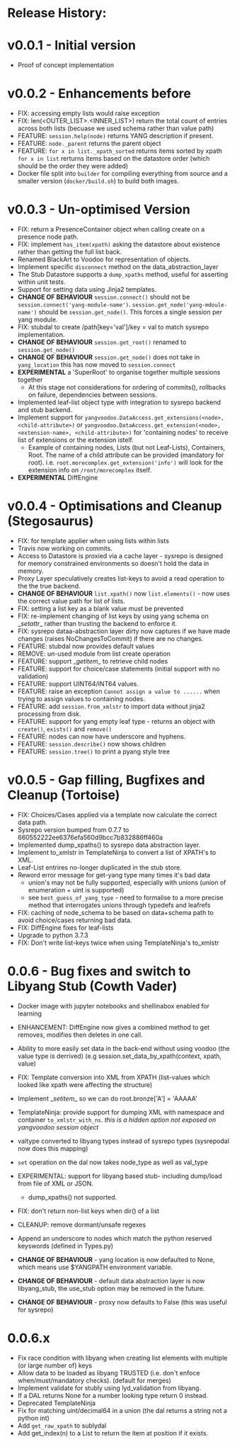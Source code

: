 # Release History:


# v0.0.1 - Initial version

  -  Proof of concept implementation

# v0.0.2 - Enhancements before

  - FIX: accessing empty lists would raise exception
  - FIX: len(<OUTER_LIST>.<INNER_LIST>) return the total count of entries across both lists (becuase we used schema rather than value path)
  - FEATURE: `session.help(node)` returns YANG description if present.
  - FEATURE: `node._parent` returns the parent object
  - FEATURE: `for x in list._xpath_sorted` returns items sorted by xpath `for x in list` rerturns items based on the datastore order (which should be the order they were added)
  - Docker file split into `builder` for compiling everything from source and a smaller version (`docker/build.sh`) to build both images.

# v0.0.3 - Un-optimised Version

  - FIX: return a PresenceContainer object when calling create on a presence node path.
  - FIX: implement `has_item(xpath)` asking the datastore about existence rather than getting the full list back.
  - Renamed BlackArt to Voodoo for representation of objects.
  - Implement specific `disconnect` method on the data_abstraction_layer
  - The Stub Datastore supports a `dump_xpaths` method, useful for asserting within unit tests.
  - Support for setting data using Jinja2 templates.
  - **CHANGE OF BEHAVIOUR** `session.connect()` should not be `session.connect('yang-module-name')`. `session.get_node('yang-mdoule-name')` should be `session.get_node()`. This forces a single session per yang module.
  - FIX: stubdal to create /path[key='val']/key = val to match sysrepo implementation.
  - **CHANGE OF BEHAVIOUR** `session.get_root()` renamed to `session.get_node()`
  - **CHANGE OF BEHAVIOUR** `session.get_node()` does not take in `yang_location` this has now moved to `session.connect`
  - **EXPERIMENTAL** a 'SuperRoot' to organise together multiple sessions together
    - At this stage not considerations for ordering of commits(), rollbacks on failure, dependencies between sessions.
  - Implemented leaf-list object type with integration to sysrepo backend and stub backend.
  - Implement support for `yangvoodoo.DataAccess.get_extensions(<node>, <child-attribute>)` or `yangvoodoo.DataAccess.get_extension(<node>, <extension-name>, <child-attribute>)` for 'containing nodes' to receive list of extensions or the extension istelf.
    - Example of containing nodes, Lists (but not Leaf-Lists), Containers, Root. The name of a child attribute can be provided (mandatory for root). i.e. `root.morecomplex.get_extension('info')` will look for the extension info on `/root/morecomplex` itself.
  - **EXPERIMENTAL** DiffEngine

# v0.0.4 - Optimisations and Cleanup (Stegosaurus)

   - FIX: for template applier when using lists within lists
   - Travis now working on commits.
   - Access to Datastore is proxied via a cache layer - sysrepo is designed for memory constrained environments so doesn't hold the data in memory.
   - Proxy Layer speculatively creates list-keys to avoid a read operation to the the true backend.
   - **CHANGE OF BEHAVIOUR** `list.xpath()` now `list.elements()` - now uses the correct value path for list of lists.
   - FIX: setting a list key as a blank value must be prevented
   - FIX: re-implement changing of list keys by using yang schema on \__setattr__ rather than trusting the backend to enforce it.
   - FIX: sysrepo dataa-abstraction layer dirty now captures if we have made changes (raises NoChangesToCommit) if there are no changes.
   - FEATURE: stubdal now provides default values
   - REMOVE: un-used module from list create operation
   - FEATURE: support \__getitem__ to retrieve child nodes
   - FEATURE: support for choice/case statements (initial support with no validation)
   - FEATURE: support UINT64/INT64 values.
   - FEATURE: raise an exception `Cannot assign a value to ......` when trying to assign values to containing nodes.
   - FEATURE: add `session.from_xmlstr` to import data without jinja2 processing from disk.
   - FEATURE: support for yang empty leaf type - returns an object with `create()`, `exists()` and `remove()`
   - FEATURE: nodes can now have underscore and hyphens.
   - FEATURE: `session.describe()` now shows children
   - FEATURE: `session.tree()` to print a pyang style tree


# v0.0.5 - Gap filling, Bugfixes and Cleanup (Tortoise)

  - FIX: Choices/Cases applied via a template now calculate the correct data path.
  - Sysrepo version bumped from 0.7.7 to 660552222ee6376efa560d9bcc7b832886ff460a
  - Implemented dump_xpaths() to sysrepo data abstraction layer.
  - Implement to_xmlstr in TemplateNinja to convert a list of XPATH's to XML.
  - Leaf-List entrires no-longer duplicated in the stub store.
  - Reword error message for get-yang type many times it's bad data
    - union's may not be fully supported, especially with unions (union of enumeration + uint is supported)
    - see `best_guess_of_yang_type` - need to formalise to a more precise method that interrogates unions through typedefs and leafrefs
  - FIX: caching of node_schema to be based on data+schema path to avoid choice/cases returning bad data.
  - FIX: DiffEngine fixes for leaf-lists  
  - Upgrade to python 3.7.3
  - FIX: Don't write list-keys twice when using TemplateNinja's to_xmlstr


# 0.0.6 - Bug fixes and switch to Libyang Stub (Cowth Vader)

  - Docker image with jupyter notebooks and shellinabox enabled for learning
  - ENHANCEMENT: DiffEngine now gives a combined method to get removes, modifies then deletes in one call.
  - Ability to more easily set data in the back-end without using voodoo (the value type is derrived)
    (e.g session.set_data_by_xpath(context, xpath, value)
  - FIX: Template conversion into XML from XPATH (list-values which looked like xpath were affecting the structure)
  - Implement \__setitem__ so we can do root.bronze['A'] = 'AAAAA'
  - TemplateNinja: provide support for dumping XML with namespace and <data> container `to_xmlstr_with_ns`. *this is a hidden option not exposed on yangvoodoo session object*
  - valtype converted to libyang types instead of sysrepo types (sysrepodal now does this mapping)
  - `set` operation on the dal now takes node\_type as well as val\_type
  - EXPERIMENTAL: support for libyang based stub- including dump/load from file of XML or JSON.
    - dump\_xpaths() not supported.
  - FIX: don't return non-list keys when dir() of a list
  - CLEANUP: remove dormant/unsafe regexes
  - Append an underscore to nodes which match the python reserved keyswords (defined in Types.py)

  - **CHANGE OF BEHAVIOUR** - yang location is now defaulted to None, which means use $YANGPATH environment variable.
  - **CHANGE OF BEHAVIOUR** - default data abstraction layer is now libyang_stub, the use\_stub option may be removed in the future.
  - **CHANGE OF BEHAVIOUR** - proxy now defaults to False (this was useful for sysrepo)

# 0.0.6.x

   - Fix race condition with libyang when creating list elements with multiple (or large number of) keys
   - Allow data to be loaded as libyang TRUSTED (i.e. don't enfoce when/must/mandatory checks). (default for merges)
   - Implement validate for stubly using lyd_validation from libyang.
   - If a DAL returns None for a number looking type return 0 instead.
   - Deprecated TemplateNinja
   - Fix for matching uint/decimal64 in a union (the dal returns a string not a python int)
   - Add `get_raw_xpath` to sublydal
   - Add get_index(n) to a List to return the item at position if it exists.
